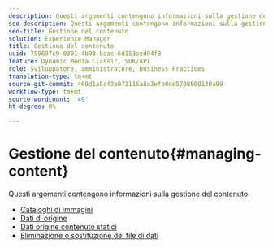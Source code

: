 ```yaml
---
description: Questi argomenti contengono informazioni sulla gestione del contenuto.
seo-description: Questi argomenti contengono informazioni sulla gestione del contenuto.
seo-title: Gestione del contenuto
solution: Experience Manager
title: Gestione del contenuto
uuid: 759697c9-0391-4b93-baac-6d153aed04f8
feature: Dynamic Media Classic, SDK/API
role: Sviluppatore, amministratore, Business Practices
translation-type: tm+mt
source-git-commit: 469d1a5c43a972116a8a2efb0de5708800130a99
workflow-type: tm+mt
source-wordcount: '49'
ht-degree: 0%

---
```



# Gestione del contenuto{#managing-content}

Questi argomenti contengono informazioni sulla gestione del contenuto.

* [Cataloghi di immagini](c-image-catalogs.md)
* [Dati di origine](r-source-data.md)
* [Dati origine contenuto statici](c-static-content-source-data.md)
* [Eliminazione o sostituzione dei file di dati](c-deleting-or-replacing-data-files.md)

